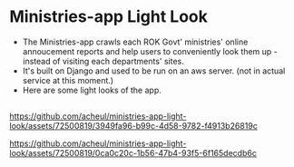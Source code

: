 # Ministries-app Light Look
* The Ministries-app crawls each ROK Govt' ministries' online annoucement reports and help users to conveniently look them up - instead of visiting each departments' sites.
* It's built on Django and used to be run on an aws server. (not in actual service at this moment.)
* Here are some light looks of the app.

##
https://github.com/acheul/ministries-app-light-look/assets/72500819/3949fa96-b99c-4d58-9782-f4913b26819c

https://github.com/acheul/ministries-app-light-look/assets/72500819/0ca0c20c-1b56-47b4-93f5-6f165decdb6c